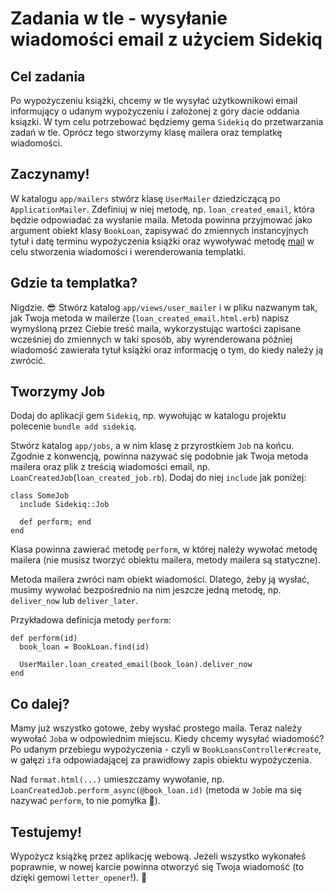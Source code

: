 # Zadania w tle - wysyłanie wiadomości email z użyciem Sidekiq
## Cel zadania

Po wypożyczeniu książki, chcemy w tle wysyłać użytkownikowi email informujący o udanym wypożyczeniu i założonej z góry dacie oddania ksiązki. W tym celu potrzebować będziemy gema `Sidekiq` do przetwarzania zadań w tle. Oprócz tego stworzymy klasę mailera oraz templatkę wiadomości.

## Zaczynamy!

W katalogu `app/mailers` stwórz klasę `UserMailer` dziedziczącą po `ApplicationMailer`. Zdefiniuj w niej metodę, np. `loan_created_email`, która będzie odpowiadać za wysłanie maila. Metoda powinna przyjmować jako argument obiekt klasy `BookLoan`, zapisywać do zmiennych instancyjnych tytuł i datę terminu wypożyczenia książki oraz wywoływać metodę [mail](https://api.rubyonrails.org/v7.0.4.2/classes/ActionMailer/Base.html#method-i-mail) w celu stworzenia wiadomości i werenderowania templatki.

## Gdzie ta templatka?

Nigdzie. 😎
Stwórz katalog `app/views/user_mailer` i w pliku nazwanym tak, jak Twoja metoda w mailerze (`loan_created_email.html.erb`) napisz wymyśloną przez Ciebie treść maila, wykorzystując wartości zapisane wcześniej do zmiennych w taki sposób, aby wyrenderowana później wiadomość zawierała tytuł książki oraz informację o tym, do kiedy należy ją zwrócić.

## Tworzymy Job

Dodaj do aplikacji gem `Sidekiq`, np. wywołując w katalogu projektu polecenie `bundle add sidekiq`.

Stwórz katalog `app/jobs`, a w nim klasę z przyrostkiem `Job` na końcu. Zgodnie z konwencją, powinna nazywać się podobnie jak Twoja metoda mailera oraz plik z treścią wiadomości email, np. `LoanCreatedJob`(`loan_created_job.rb`). Dodaj do niej `include` jak poniżej:
```
class SomeJob
  include Sidekiq::Job

  def perform; end
end
```
Klasa powinna zawierać metodę `perform`, w której należy wywołać metodę mailera (nie musisz tworzyć obiektu mailera, metody mailera są statyczne).

Metoda mailera zwróci nam obiekt wiadomości. Dlatego, żeby ją wysłać, musimy wywołać bezpośrednio na nim jeszcze jedną metodę, np. `deliver_now` lub `deliver_later`.

Przykładowa definicja metody `perform`:
```
def perform(id)
  book_loan = BookLoan.find(id)

  UserMailer.loan_created_email(book_loan).deliver_now
end
```

## Co dalej?

Mamy już wszystko gotowe, żeby wysłać prostego maila. Teraz należy wywołać `Job`a w odpowiednim miejscu. Kiedy chcemy wysyłać wiadomość? Po udanym przebiegu wypożyczenia - czyli w `BookLoansController#create`, w gałęzi `if`a odpowiadającej za prawidłowy zapis obiektu wypożyczenia.

Nad `format.html(...)` umieszczamy wywołanie, np. `LoanCreatedJob.perform_async(@book_loan.id)` (metoda w `Job`ie ma się nazywać `perform`, to nie pomyłka 🙂).

## Testujemy!
Wypożycz książkę przez aplikację webową. Jeżeli wszystko wykonałeś poprawnie, w nowej karcie powinna otworzyć się Twoja wiadomość (to dzięki gemowi `letter_opener`!). 👏
